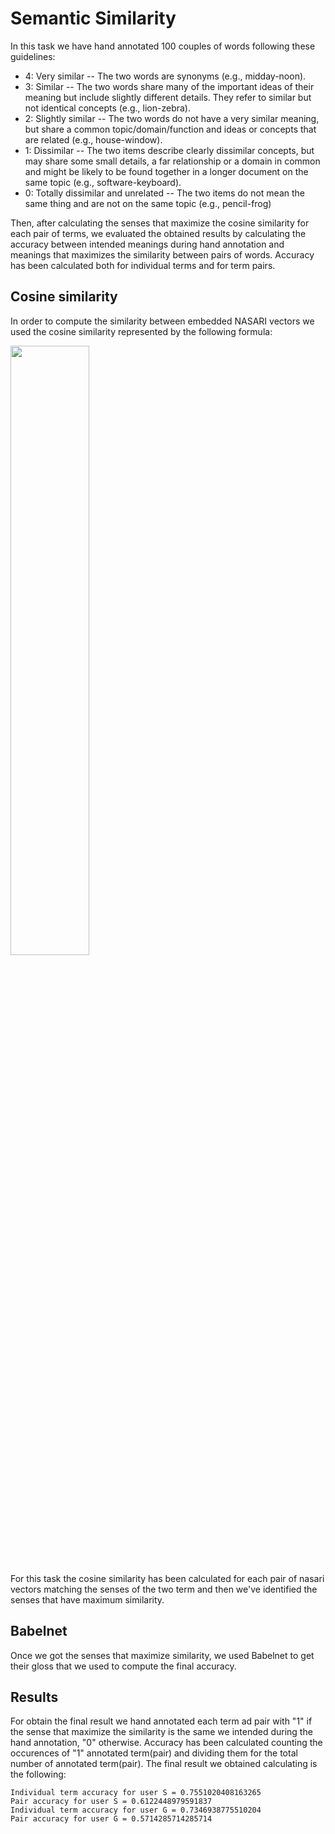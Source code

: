 # Semantic Similarity

In this task we have hand annotated 100 couples of words following these guidelines:
- 4: Very similar -- The two words are synonyms (e.g., midday-noon).
- 3: Similar -- The two words share many of the important ideas of their
meaning but include slightly different details. They refer to similar but not
identical concepts (e.g., lion-zebra).
- 2: Slightly similar -- The two words do not have a very similar meaning,
but share a common topic/domain/function and ideas or concepts that
are related (e.g., house-window).
- 1: Dissimilar -- The two items describe clearly dissimilar concepts, but
may share some small details, a far relationship or a domain in common
and might be likely to be found together in a longer document on the
same topic (e.g., software-keyboard).
- 0: Totally dissimilar and unrelated -- The two items do not mean the
same thing and are not on the same topic (e.g., pencil-frog)

Then, after calculating the senses that maximize the cosine similarity for each pair of terms, we evaluated the obtained results by calculating the accuracy between intended meanings during hand annotation and meanings that maximizes the similarity between pairs of words. Accuracy has been calculated both for individual terms and for term pairs.


## Cosine similarity

In order to compute the similarity between embedded NASARI vectors we used the cosine similarity represented by the following formula:

<img src="https://i.imgur.com/GYUqbNb.png" width="50%">

For this task the cosine similarity has been calculated for each pair of nasari vectors matching the senses of the two term and then we've identified the senses that have maximum similarity.

## Babelnet

Once we got the senses that maximize similarity, we used Babelnet to get their gloss that we used to compute the final accuracy.


## Results

For obtain the final result we hand annotated each term ad pair with "1" if the sense that maximize the similarity is the same we intended during the hand annotation, "0" otherwise. Accuracy has been calculated counting the occurences of "1" annotated term(pair) and dividing them for the total number of annotated term(pair). The final result we obtained calculating is the following:

    Individual term accuracy for user S = 0.7551020408163265
    Pair accuracy for user S = 0.6122448979591837
    Individual term accuracy for user G = 0.7346938775510204
    Pair accuracy for user G = 0.5714285714285714
